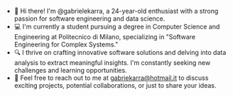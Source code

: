 - 👋 Hi there! I'm @gabrielekarra, a 24-year-old enthusiast with a strong passion for software engineering and data science.
- 💻 I'm currently a student pursuing a degree in Computer Science and Engineering at Politecnico di Milano, specializing in "Software Engineering for Complex Systems."
- 🔍 I thrive on crafting innovative software solutions and delving into data analysis to extract meaningful insights. I'm constantly seeking new challenges and learning opportunities.
- 📧 Feel free to reach out to me at gabriekarra@hotmail.it to discuss exciting projects, potential collaborations, or just to share your ideas.
